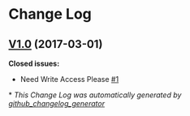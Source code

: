 # Change Log

## [V1.0](https://github.com/germantownacademySOS/GASOS/tree/V1.0) (2017-03-01)
**Closed issues:**

- Need Write Access Please [\#1](https://github.com/germantownacademySOS/GASOS/issues/1)



\* *This Change Log was automatically generated by [github_changelog_generator](https://github.com/skywinder/Github-Changelog-Generator)*